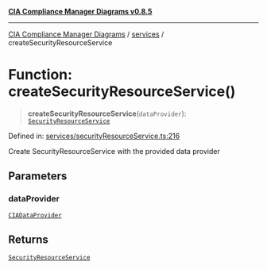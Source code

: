 [**CIA Compliance Manager Diagrams v0.8.5**](../../README.md)

***

[CIA Compliance Manager Diagrams](../../modules.md) / [services](../README.md) / createSecurityResourceService

# Function: createSecurityResourceService()

> **createSecurityResourceService**(`dataProvider`): [`SecurityResourceService`](../classes/SecurityResourceService.md)

Defined in: [services/securityResourceService.ts:216](https://github.com/Hack23/cia-compliance-manager/blob/4f2006283e1cd56feb8daea1f810b2bc8c1b1d1b/src/services/securityResourceService.ts#L216)

Create SecurityResourceService with the provided data provider

## Parameters

### dataProvider

[`CIADataProvider`](../../types/interfaces/CIADataProvider.md)

## Returns

[`SecurityResourceService`](../classes/SecurityResourceService.md)
